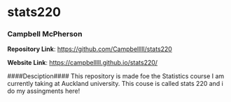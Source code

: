 # stats220

### Campbell McPherson

**Repository Link**: https://github.com/Campbelllll/stats220 

**Website Link**: https://campbelllll.github.io/stats220/

####Desciption####
This repository is made foe the Statistics course I am currently taking at Auckland university. This couse is called stats 220 and i do my assingments here!
